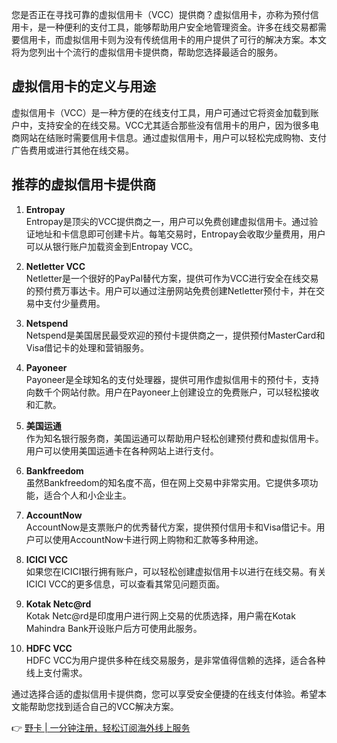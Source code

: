 您是否正在寻找可靠的虚拟信用卡（VCC）提供商？虚拟信用卡，亦称为预付信用卡，是一种便利的支付工具，能够帮助用户安全地管理资金。许多在线交易都需要信用卡，而虚拟信用卡则为没有传统信用卡的用户提供了可行的解决方案。本文将为您列出十个流行的虚拟信用卡提供商，帮助您选择最适合的服务。

## 虚拟信用卡的定义与用途

虚拟信用卡（VCC）是一种方便的在线支付工具，用户可通过它将资金加载到账户中，支持安全的在线交易。VCC尤其适合那些没有信用卡的用户，因为很多电商网站在结账时需要信用卡信息。通过虚拟信用卡，用户可以轻松完成购物、支付广告费用或进行其他在线交易。

## 推荐的虚拟信用卡提供商

1. **Entropay**  
   Entropay是顶尖的VCC提供商之一，用户可以免费创建虚拟信用卡。通过验证地址和卡信息即可创建卡片。每笔交易时，Entropay会收取少量费用，用户可以从银行账户加载资金到Entropay VCC。

2. **Netletter VCC**  
   Netletter是一个很好的PayPal替代方案，提供可作为VCC进行安全在线交易的预付费万事达卡。用户可以通过注册网站免费创建Netletter预付卡，并在交易中支付少量费用。

3. **Netspend**  
   Netspend是美国居民最受欢迎的预付卡提供商之一，提供预付MasterCard和Visa借记卡的处理和营销服务。

4. **Payoneer**  
   Payoneer是全球知名的支付处理器，提供可用作虚拟信用卡的预付卡，支持向数千个网站付款。用户在Payoneer上创建设立的免费账户，可以轻松接收和汇款。

5. **美国运通**  
   作为知名银行服务商，美国运通可以帮助用户轻松创建预付费和虚拟信用卡。用户可以使用美国运通卡在各种网站上进行支付。

6. **Bankfreedom**  
   虽然Bankfreedom的知名度不高，但在网上交易中非常实用。它提供多项功能，适合个人和小企业主。

7. **AccountNow**  
   AccountNow是支票账户的优秀替代方案，提供预付信用卡和Visa借记卡。用户可以使用AccountNow卡进行网上购物和汇款等多种用途。

8. **ICICI VCC**  
   如果您在ICICI银行拥有账户，可以轻松创建虚拟信用卡以进行在线交易。有关ICICI VCC的更多信息，可以查看其常见问题页面。

9. **Kotak Netc@rd**  
   Kotak Netc@rd是印度用户进行网上交易的优质选择，用户需在Kotak Mahindra Bank开设账户后方可使用此服务。

10. **HDFC VCC**  
    HDFC VCC为用户提供多种在线交易服务，是非常值得信赖的选择，适合各种线上支付需求。

通过选择合适的虚拟信用卡提供商，您可以享受安全便捷的在线支付体验。希望本文能帮助您找到适合自己的VCC解决方案。

👉 [野卡 | 一分钟注册，轻松订阅海外线上服务](https://bit.ly/bewildcard)